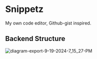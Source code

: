 # Snippetz
My own code editor, Github-gist inspired.

## Backend Structure
![diagram-export-9-19-2024-7_15_27-PM](https://github.com/user-attachments/assets/8d223ea7-4af2-42b0-b539-c81d06988405)

